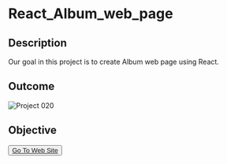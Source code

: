 # React_Album_web_page


## Description
Our goal in this project is to create Album web page using React.

## Outcome

![Project 020](./album.gif)

## Objective



<button><a href="https://muratbzc.github.io/React_Album_web_page/">Go To Web Site</a></button>
